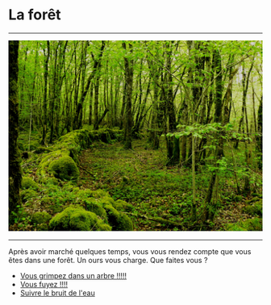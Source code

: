 # La forêt
***

![La foret](https://github.com/Yacine-Oussadi/TP_Techmed_Groupe_1_Labyrinth/blob/main/Images/Foret.jpg)

***

Après avoir marché quelques temps, vous vous rendez compte que vous êtes dans une forêt. Un ours vous charge. Que faites vous ?

- [Vous grimpez dans un arbre !!!!!](https://github.com/Yacine-Oussadi/TP_Techmed_Groupe_1_Labyrinth/blob/main/Game_Over.md)
- [Vous fuyez !!!!](https://github.com/Yacine-Oussadi/TP_Techmed_Groupe_1_Labyrinth/blob/main/Marais.md)
- [Suivre le bruit de l'eau](https://github.com/Yacine-Oussadi/TP_Techmed_Groupe_1_Labyrinth/blob/main/Riviere.md)